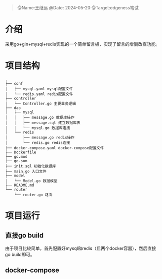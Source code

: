 > @Name:王继远
> @Date: 2024-05-20
> @Target:edgeness笔试

# 介绍
采用go+gin+mysql+redis实现的一个简单留言板，实现了留言的增删改查功能。
# 项目结构
```
.
├── conf
│   ├── mysql.yaml mysql配置文件
│   └── redis.yaml redis配置文件
├── controller
│   └── Controller.go 主要业务逻辑
├── dao
│   ├── mysql
│   │   ├── message.go 数据库操作
│   │   ├── message.sql 建立数据库表
│   │   └── mysql.go 数据库连接
│   └── redis
│       ├── message.go redis操作
│       └── redis.go redis连接
├── docker-compose.yaml docker-compose配置文件
├── Dockerfile
├── go.mod
├── go.sum
├── init.sql 初始化数据库
├── main.go 入口文件
├── model
│   └── Model.go 数据模型
├── README.md
└── router
    └── router.go 路由
```

# 项目运行
## 直接go build
由于项目比较简单，首先配置好mysql和redis（启两个docker容器），然后直接go build即可。
## docker-compose
